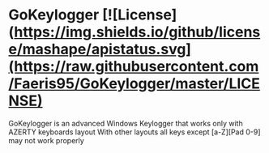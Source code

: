 # GoKeylogger [![License](https://img.shields.io/github/license/mashape/apistatus.svg](https://raw.githubusercontent.com/Faeris95/GoKeylogger/master/LICENSE)

GoKeylogger is an advanced Windows Keylogger that works only with AZERTY keyboards layout
With other layouts all keys except [a-Z][Pad 0-9] may not work properly
